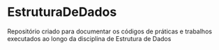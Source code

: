 # EstruturaDeDados
Repositório criado para documentar os códigos de práticas e trabalhos executados ao longo da disciplina de Estrutura de Dados
